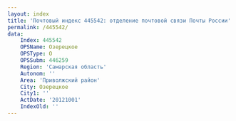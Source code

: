 ```yaml
---
layout: index
title: 'Почтовый индекс 445542: отделение почтовой связи Почты России'
permalink: /445542/
data:
    Index: 445542
    OPSName: Озерецкое
    OPSType: О
    OPSSubm: 446259
    Region: 'Самарская область'
    Autonom: ''
    Area: 'Приволжский район'
    City: Озерецкое
    City1: ''
    ActDate: '20121001'
    IndexOld: ''
---
```

